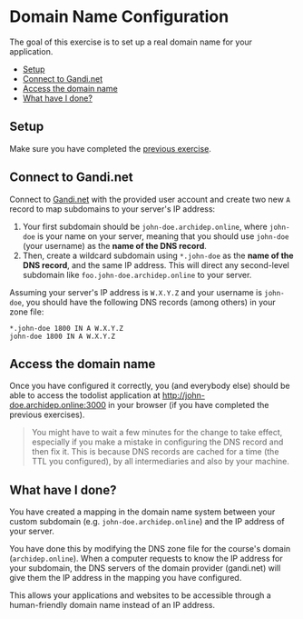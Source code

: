 # Domain Name Configuration

The goal of this exercise is to set up a real domain name for your application.

<!-- START doctoc generated TOC please keep comment here to allow auto update -->
<!-- DON'T EDIT THIS SECTION, INSTEAD RE-RUN doctoc TO UPDATE -->


- [Setup](#setup)
- [Connect to Gandi.net](#connect-to-gandinet)
- [Access the domain name](#access-the-domain-name)
- [What have I done?](#what-have-i-done)

<!-- END doctoc generated TOC please keep comment here to allow auto update -->



## Setup

Make sure you have completed the [previous exercise](systemd-deployment.md).



## Connect to Gandi.net

Connect to [Gandi.net](https://gandi.net) with the provided user account and
create two new `A` record to map subdomains to your server's IP address:

1. Your first subdomain should be `john-doe.archidep.online`, where `john-doe`
   is your name on your server, meaning that you should use `john-doe` (your
   username) as the **name of the DNS record**.
2. Then, create a wildcard subdomain using `*.john-doe` as the **name of the DNS
   record**, and the same IP address. This will direct any second-level
   subdomain like `foo.john-doe.archidep.online` to your server.

Assuming your server's IP address is `W.X.Y.Z` and your username is `john-doe`,
you should have the following DNS records (among others) in your zone file:

```
*.john-doe 1800 IN A W.X.Y.Z
john-doe 1800 IN A W.X.Y.Z
```



## Access the domain name

Once you have configured it correctly, you (and everybody else) should be able
to access the todolist application at http://john-doe.archidep.online:3000 in
your browser (if you have completed the previous exercises).

> You might have to wait a few minutes for the change to take effect, especially
> if you make a mistake in configuring the DNS record and then fix it. This is
> because DNS records are cached for a time (the TTL you configured), by all
> intermediaries and also by your machine.



## What have I done?

You have created a mapping in the domain name system between your custom
subdomain (e.g. `john-doe.archidep.online`) and the IP address of your server.

You have done this by modifying the DNS zone file for the course's domain
(`archidep.online`). When a computer requests to know the IP address for your
subdomain, the DNS servers of the domain provider (gandi.net) will give them the
IP address in the mapping you have configured.

This allows your applications and websites to be accessible through a
human-friendly domain name instead of an IP address.



[systemd]: https://en.wikipedia.org/wiki/Systemd
